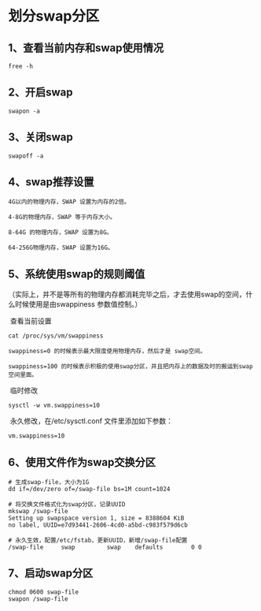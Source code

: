 # 划分swap分区

## 1、查看当前内存和swap使用情况

```shell
free -h
```

## 2、开启swap

```shell
swapon -a
```

## 3、关闭swap

```shell
swapoff -a
```

## 4、swap推荐设置

```
4G以内的物理内存，SWAP 设置为内存的2倍。

4-8G的物理内存，SWAP 等于内存大小。

8-64G 的物理内存，SWAP 设置为8G。

64-256G物理内存，SWAP 设置为16G。
```

## 5、系统使用swap的规则阈值

（实际上，并不是等所有的物理内存都消耗完毕之后，才去使用swap的空间，什么时候使用是由swappiness 参数值控制。）

​	查看当前设置

```shell
cat /proc/sys/vm/swappiness
```

```
swappiness=0 的时候表示最大限度使用物理内存，然后才是 swap空间。

swappiness=100 的时候表示积极的使用swap分区，并且把内存上的数据及时的搬运到swap空间里面。
```

​	临时修改

```shell
sysctl -w vm.swappiness=10
```

​	永久修改，在/etc/sysctl.conf 文件里添加如下参数：

```shell
vm.swappiness=10
```

## 6、使用文件作为swap交换分区

```shell
# 生成swap-file，大小为1G
dd if=/dev/zero of=/swap-file bs=1M count=1024
```

```shell
# 将交换文件格式化为swap分区，记录UUID
mkswap /swap-file
Setting up swapspace version 1, size = 8388604 KiB
no label, UUID=e7d93441-2606-4cd0-a5bd-c983f579d6cb
```

```shell
# 永久生效，配置/etc/fstab，更新UUID，新增/swap-file配置
/swap-file     swap         swap    defaults        0 0
```

## 7、启动swap分区

```shell
chmod 0600 swap-file
swapon /swap-file
```